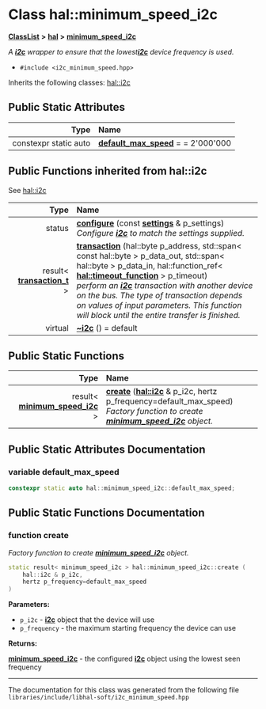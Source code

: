 

# Class hal::minimum\_speed\_i2c



[**ClassList**](annotated.md) **>** [**hal**](namespacehal.md) **>** [**minimum\_speed\_i2c**](classhal_1_1minimum__speed__i2c.md)



_A_ [_**i2c**_](classhal_1_1i2c.md) _wrapper to ensure that the lowest_[_**i2c**_](classhal_1_1i2c.md) _device frequency is used._

* `#include <i2c_minimum_speed.hpp>`



Inherits the following classes: [hal::i2c](classhal_1_1i2c.md)


























## Public Static Attributes

| Type | Name |
| ---: | :--- |
|  constexpr static auto | [**default\_max\_speed**](#variable-default_max_speed)   = = 2'000'000<br> |






























## Public Functions inherited from hal::i2c

See [hal::i2c](classhal_1_1i2c.md)

| Type | Name |
| ---: | :--- |
|  status | [**configure**](#function-configure) (const [**settings**](structhal_1_1i2c_1_1settings.md) & p\_settings) <br>_Configure_ [_**i2c**_](classhal_1_1i2c.md) _to match the settings supplied._ |
|  result&lt; [**transaction\_t**](structhal_1_1i2c_1_1transaction__t.md) &gt; | [**transaction**](#function-transaction) (hal::byte p\_address, std::span&lt; const hal::byte &gt; p\_data\_out, std::span&lt; hal::byte &gt; p\_data\_in, hal::function\_ref&lt; [**hal::timeout\_function**](namespacehal.md#typedef-timeout_function) &gt; p\_timeout) <br>_perform an_ [_**i2c**_](classhal_1_1i2c.md) _transaction with another device on the bus. The type of transaction depends on values of input parameters. This function will block until the entire transfer is finished._ |
| virtual  | [**~i2c**](#function-i2c) () = default<br> |


## Public Static Functions

| Type | Name |
| ---: | :--- |
|  result&lt; [**minimum\_speed\_i2c**](classhal_1_1minimum__speed__i2c.md) &gt; | [**create**](#function-create) ([**hal::i2c**](classhal_1_1i2c.md) & p\_i2c, hertz p\_frequency=default\_max\_speed) <br>_Factory function to create_ [_**minimum\_speed\_i2c**_](classhal_1_1minimum__speed__i2c.md) _object._ |




















































## Public Static Attributes Documentation




### variable default\_max\_speed 

```C++
constexpr static auto hal::minimum_speed_i2c::default_max_speed;
```



## Public Static Functions Documentation




### function create 

_Factory function to create_ [_**minimum\_speed\_i2c**_](classhal_1_1minimum__speed__i2c.md) _object._
```C++
static result< minimum_speed_i2c > hal::minimum_speed_i2c::create (
    hal::i2c & p_i2c,
    hertz p_frequency=default_max_speed
) 
```





**Parameters:**


* `p_i2c` - [**i2c**](classhal_1_1i2c.md) object that the device will use 
* `p_frequency` - the maximum starting frequency the device can use 



**Returns:**

[**minimum\_speed\_i2c**](classhal_1_1minimum__speed__i2c.md) - the configured [**i2c**](classhal_1_1i2c.md) object using the lowest seen frequency 





        

------------------------------
The documentation for this class was generated from the following file `libraries/include/libhal-soft/i2c_minimum_speed.hpp`

